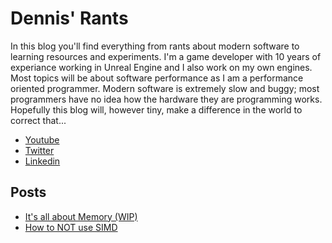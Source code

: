 # Dennis' Rants

In this blog you'll find everything from rants about modern software to learning resources and experiments. I'm a game developer
with 10 years of experiance working in Unreal Engine and I also work on my own engines. Most topics will be about software performance
as I am a performance oriented programmer. Modern software is extremely slow and buggy; most programmers have no idea how the 
hardware they are programming works. Hopefully this blog will, however tiny, make a difference in the world to correct that...

 * [Youtube](https://www.youtube.com/mazymodz)
 * [Twitter](https://www.twitter.com/mazymodz)
 * [Linkedin](https://www.linkedin.com/in/denanddev/)

## Posts
 * [It's all about Memory (WIP)](posts/its-all-about-memory.md)
 * [How to NOT use SIMD](posts/how-to-not-use-simd.md)
 
